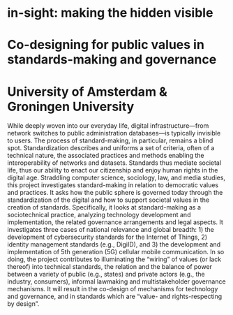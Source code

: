 in-sight: making the hidden visible
===================================

# Co-designing for public values in standards-making and governance

# University of Amsterdam & Groningen University

While deeply woven into our everyday life, digital infrastructure—from network switches to public administration databases—is typically invisible to users. The process of standard-making, in particular, remains a blind spot. Standardization describes and uniforms a set of criteria, often of a technical nature, the associated practices and methods enabling the interoperability of networks and datasets. Standards thus mediate societal life, thus our ability to enact our citizenship and enjoy human rights in the digital age. Straddling computer science, sociology, law, and media studies, this project investigates standard-making in relation to democratic values and practices. It asks how the public sphere is governed today through the standardization of the digital and how to support societal values in the creation of standards. Specifically, it looks at standard-making as a sociotechnical practice, analyzing technology development and implementation, the related governance arrangements and legal aspects. It investigates three cases of national relevance and global breadth: 1) the development of cybersecurity standards for the Internet of Things, 2) identity management standards (e.g., DigiID), and 3) the development and implementation of 5th generation (5G) cellular mobile communication. In so doing, the project contributes to illuminating the “wiring” of values (or lack thereof) into technical standards, the relation and the balance of power between a variety of public (e.g., states) and private actors (e.g., the industry, consumers), informal lawmaking and multistakeholder governance mechanisms. It will result in the co-design of mechanisms for technology and governance, and in standards which are “value- and rights-respecting by design”.
